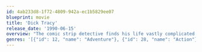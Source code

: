 ```yaml
---
id: 4ab233d8-1f72-4809-942a-ec1b5829ee07
blueprint: movie
title: 'Dick Tracy'
release_date: '1990-06-15'
overview: "The comic strip detective finds his life vastly complicated when Breathless Mahoney makes advances towards him while he is trying to battle Big Boy Caprice's united mob,"
genres: '[{"id": 12, "name": "Adventure"}, {"id": 28, "name": "Action"}, {"id": 35, "name": "Comedy"}, {"id": 53, "name": "Thriller"}, {"id": 80, "name": "Crime"}]'
---
```

